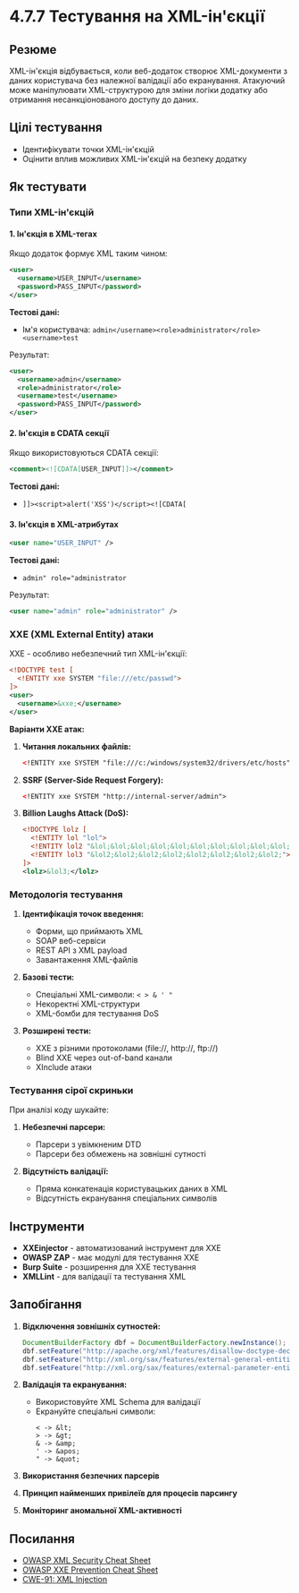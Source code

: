 # 4.7.7 Тестування на XML-ін'єкції

## Резюме

XML-ін'єкція відбувається, коли веб-додаток створює XML-документи з даних користувача без належної валідації або екранування. Атакуючий може маніпулювати XML-структурою для зміни логіки додатку або отримання несанкціонованого доступу до даних.

## Цілі тестування

- Ідентифікувати точки XML-ін'єкцій
- Оцінити вплив можливих XML-ін'єкцій на безпеку додатку

## Як тестувати

### Типи XML-ін'єкцій

#### 1. Ін'єкція в XML-тегах

Якщо додаток формує XML таким чином:
```xml
<user>
  <username>USER_INPUT</username>
  <password>PASS_INPUT</password>
</user>
```

**Тестові дані:**
- Ім'я користувача: `admin</username><role>administrator</role><username>test`

Результат:
```xml
<user>
  <username>admin</username>
  <role>administrator</role>
  <username>test</username>
  <password>PASS_INPUT</password>
</user>
```

#### 2. Ін'єкція в CDATA секції

Якщо використовуються CDATA секції:
```xml
<comment><![CDATA[USER_INPUT]]></comment>
```

**Тестові дані:**
- `]]><script>alert('XSS')</script><![CDATA[`

#### 3. Ін'єкція в XML-атрибутах

```xml
<user name="USER_INPUT" />
```

**Тестові дані:**
- `admin" role="administrator`

Результат:
```xml
<user name="admin" role="administrator" />
```

### XXE (XML External Entity) атаки

XXE - особливо небезпечний тип XML-ін'єкції:

```xml
<!DOCTYPE test [
  <!ENTITY xxe SYSTEM "file:///etc/passwd">
]>
<user>
  <username>&xxe;</username>
</user>
```

**Варіанти XXE атак:**
1. **Читання локальних файлів:**
   ```xml
   <!ENTITY xxe SYSTEM "file:///c:/windows/system32/drivers/etc/hosts">
   ```

2. **SSRF (Server-Side Request Forgery):**
   ```xml
   <!ENTITY xxe SYSTEM "http://internal-server/admin">
   ```

3. **Billion Laughs Attack (DoS):**
   ```xml
   <!DOCTYPE lolz [
     <!ENTITY lol "lol">
     <!ENTITY lol2 "&lol;&lol;&lol;&lol;&lol;&lol;&lol;&lol;&lol;&lol;">
     <!ENTITY lol3 "&lol2;&lol2;&lol2;&lol2;&lol2;&lol2;&lol2;&lol2;">
   ]>
   <lolz>&lol3;</lolz>
   ```

### Методологія тестування

1. **Ідентифікація точок введення:**
   - Форми, що приймають XML
   - SOAP веб-сервіси
   - REST API з XML payload
   - Завантаження XML-файлів

2. **Базові тести:**
   - Спеціальні XML-символи: `< > & ' "`
   - Некоректні XML-структури
   - XML-бомби для тестування DoS

3. **Розширені тести:**
   - XXE з різними протоколами (file://, http://, ftp://)
   - Blind XXE через out-of-band канали
   - XInclude атаки

### Тестування сірої скриньки

При аналізі коду шукайте:

1. **Небезпечні парсери:**
   - Парсери з увімкненим DTD
   - Парсери без обмежень на зовнішні сутності

2. **Відсутність валідації:**
   - Пряма конкатенація користувацьких даних в XML
   - Відсутність екранування спеціальних символів

## Інструменти

- **XXEinjector** - автоматизований інструмент для XXE
- **OWASP ZAP** - має модулі для тестування XXE
- **Burp Suite** - розширення для XXE тестування
- **XMLLint** - для валідації та тестування XML

## Запобігання

1. **Відключення зовнішніх сутностей:**
   ```java
   DocumentBuilderFactory dbf = DocumentBuilderFactory.newInstance();
   dbf.setFeature("http://apache.org/xml/features/disallow-doctype-decl", true);
   dbf.setFeature("http://xml.org/sax/features/external-general-entities", false);
   dbf.setFeature("http://xml.org/sax/features/external-parameter-entities", false);
   ```

2. **Валідація та екранування:**
   - Використовуйте XML Schema для валідації
   - Екрануйте спеціальні символи:
     ```
     < -> &lt;
     > -> &gt;
     & -> &amp;
     ' -> &apos;
     " -> &quot;
     ```

3. **Використання безпечних парсерів**
4. **Принцип найменших привілеїв для процесів парсингу**
5. **Моніторинг аномальної XML-активності**

## Посилання

- [OWASP XML Security Cheat Sheet](https://cheatsheetseries.owasp.org/cheatsheets/XML_Security_Cheat_Sheet.html)
- [OWASP XXE Prevention Cheat Sheet](https://cheatsheetseries.owasp.org/cheatsheets/XML_External_Entity_Prevention_Cheat_Sheet.html)
- [CWE-91: XML Injection](https://cwe.mitre.org/data/definitions/91.html)